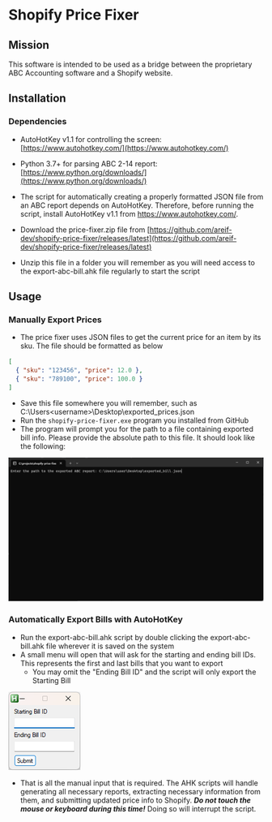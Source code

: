 # Shopify Price Fixer

## Mission

This software is intended to be used as a bridge between the proprietary ABC Accounting software and a Shopify website.

## Installation

### Dependencies

- AutoHotKey v1.1 for controlling the screen: [https://www.autohotkey.com/](https://www.autohotkey.com/)
- Python 3.7+ for parsing ABC 2-14 report: [https://www.python.org/downloads/](https://www.python.org/downloads/)

- The script for automatically creating a properly formatted JSON file from an ABC report depends on AutoHotKey. Therefore, before running the script, install AutoHotKey v1.1 from https://www.autohotkey.com/.
- Download the price-fixer.zip file from [https://github.com/areif-dev/shopify-price-fixer/releases/latest](https://github.com/areif-dev/shopify-price-fixer/releases/latest)
- Unzip this file in a folder you will remember as you will need access to the export-abc-bill.ahk file regularly to start the script

## Usage

### Manually Export Prices

- The price fixer uses JSON files to get the current price for an item by its sku. The file should be formatted as below

```json
[
  { "sku": "123456", "price": 12.0 },
  { "sku": "789100", "price": 100.0 }
]
```

- Save this file somewhere you will remember, such as C:\Users\<username>\Desktop\exported_prices.json
- Run the `shopify-price-fixer.exe` program you installed from GitHub
- The program will prompt you for the path to a file containing exported bill info. Please provide the absolute path to this file. It should look like the following:

![example_shopify-price-fixer](/screenshots/shopify-price-fixer.png)

### Automatically Export Bills with AutoHotKey

- Run the export-abc-bill.ahk script by double clicking the export-abc-bill.ahk file wherever it is saved on the system
- A small menu will open that will ask for the starting and ending bill IDs. This represents the first and last bills that you want to export
  - You may omit the "Ending Bill ID" and the script will only export the Starting Bill

![example_export-abc-bill](/screenshots/export-bill.png)

- That is all the manual input that is required. The AHK scripts will handle generating all necessary reports, extracting necessary information from them, and submitting updated price info to Shopify. **_Do not touch the mouse or keyboard during this time!_** Doing so will interrupt the script.
